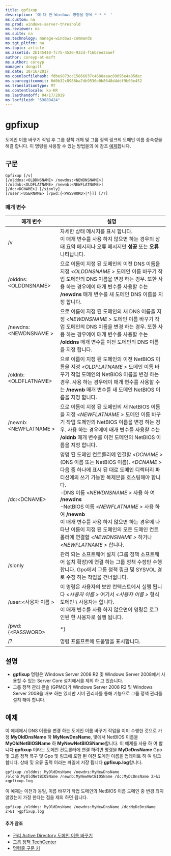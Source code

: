 ```yaml
---
title: gpfixup
description: '에 대 한 Windows 명령을 항목 * * *- '
ms.custom: na
ms.prod: windows-server-threshold
ms.reviewer: na
ms.suite: na
ms.technology: manage-windows-commands
ms.tgt_pltfrm: na
ms.topic: article
ms.assetid: 2b145410-fc75-4526-932d-f16b7ee3aaef
author: coreyp-at-msft
ms.author: coreyp
manager: dongill
ms.date: 10/16/2017
ms.openlocfilehash: fdbe9873cc15866037c4688aaac89095e4a85dec
ms.sourcegitcommit: 0d0b32c8986ba7db9536e0b8648d4ddf9b03e452
ms.translationtype: MT
ms.contentlocale: ko-KR
ms.lasthandoff: 04/17/2019
ms.locfileid: "59889424"
---
```

# <a name="gpfixup"></a>gpfixup



도메인 이름 바꾸기 작업 후 그룹 정책 개체 및 그룹 정책 링크의 도메인 이름 종속성을 해결 합니다. 이 명령을 사용할 수 있는 방법을의 예 참조 [예제](#BKMK_Examples)합니다.

## <a name="syntax"></a>구문

```
Gpfixup [/v] 
[/olddns:<OLDDNSNAME> /newdns:<NEWDNSNAME>] 
[/oldnb:<OLDFLATNAME> /newnb:<NEWFLATNAME>] 
[/dc:<DCNAME>] [/sionly] 
[/user:<USERNAME> [/pwd:{<PASSWORD>|*}]] [/?]
```

### <a name="parameters"></a>매개 변수

|매개 변수|설명|
|---------|-----------|
|/v|자세한 상태 메시지를 표시 합니다.</br>이 매개 변수를 사용 하지 않으면 하는 경우의 상태 요약 메시지나 오류 메시지만 **성공** 또는 **오류** 나타납니다.|
|/olddns:\<OLDDNSNAME>|으로 이름이 지정 된 도메인의 이전 DNS 이름을 지정  *\<OLDDNSNAME >* 도메인 이름 바꾸기 작업 도메인의 DNS 이름을 변경 하는 경우. 또한 사용 하는 경우에이 매개 변수를 사용할 수는 **/newdns** 매개 변수를 새 도메인 DNS 이름을 지정 합니다.|
|/newdns:\<NEWDNSNAME >|으로 이름이 지정 된 도메인의 새 DNS 이름을 지정  *\<NEWDNSNAME >* 도메인 이름 바꾸기 작업 도메인의 DNS 이름을 변경 하는 경우. 또한 사용 하는 경우에이 매개 변수를 사용할 수는 **/olddns** 매개 변수를 이전 도메인의 DNS 이름을 지정 합니다.|
|/oldnb:\<OLDFLATNAME>|으로 이름이 지정 된 도메인의 이전 NetBIOS 이름을 지정  *\<OLDFLATNAME >* 도메인 이름 바꾸기 작업 도메인의 NetBIOS 이름을 변경 하는 경우. 사용 하는 경우에이 매개 변수를 사용할 수는 **/newnb** 매개 변수를 새 도메인 NetBIOS 이름을 지정 합니다.|
|/newnb:\<NEWFLATNAME >|으로 이름이 지정 된 도메인의 새 NetBIOS 이름을 지정  *\<NEWFLATNAME >* 도메인 이름 바꾸기 작업 도메인의 NetBIOS 이름을 변경 하는 경우. 사용 하는 경우에이 매개 변수를 사용할 수는 **/oldnb** 매개 변수를 이전 도메인의 NetBIOS 이름을 지정 합니다.|
|/dc:\<DCNAME>|명명 된 도메인 컨트롤러에 연결할  *\<DCNAME >* (DNS 이름 또는 NetBIOS 이름). *\<DCNAME >* 다음 중 하나에 표시 된 대로 도메인 디렉터리 파티션에의 쓰기 가능한 복제본을 호스팅해야 합니다.</br>-DNS 이름  *\<NEWDNSNAME >* 사용 하 여 **/newdns**</br>-NetBIOS 이름  *\<NEWFLATNAME >* 사용 하 여 **/newnb**</br>이 매개 변수를 사용 하지 않으면 하는 경우에 나타난 이름이 지정 된 도메인의 모든 도메인 컨트롤러에 연결할  *\<NEWDNSNAME >* 하거나  *\<NEWFLATNAME >* 합니다.|
|/sionly|관리 되는 소프트웨어 설치 (그룹 정책 소프트웨어 설치 확장)에 연결 하는 그룹 정책 수정만 수행 합니다. Gpo에서 그룹 정책 링크 및 SYSVOL 경로 수정 하는 작업을 건너뜁니다.|
|/user:\<사용자 이름 >|이 명령은 사용자의 보안 컨텍스트에서 실행 됩니다  *\<사용자 이름 >* 여기서  *\<사용자 이름 >* 형식 도메인 \ 사용자는 합니다.</br>이 매개 변수를 사용 하지 않으면이 명령은 로그인된 한 사용자로 실행 됩니다.|
|/pwd:{\<PASSWORD>|*}|암호를 사용 하 여 표시 된 다른 보안 컨텍스트를 지정 **/user**합니다. 하는 경우 **&#42;** 암호 대신 지정 된 암호를 묻는 메시지가 나타납니다.|
|/?|명령 프롬프트에 도움말을 표시합니다.|

## <a name="remarks"></a>설명

-   **gpfixup** 명령은 Windows Server 2008 R2 및 Windows Server 2008에서 사용할 수 있는 Server Core 설치에서를 제외 하 고 있습니다.
-   그룹 정책 관리 콘솔 (GPMC)가 Windows Server 2008 R2 및 Windows Server 2008을 배포 하는 있지만 서버 관리자를 통해 기능으로 그룹 정책 관리를 설치 해야 합니다.

## <a name="BKMK_Examples"></a>예제

이 예제에서 DNS 이름을 변경 하는 도메인 이름 바꾸기 작업을 이미 수행한 것으로 가정 **MyOldDnsName** 하 **MyNewDnsName**, 및에서 NetBIOS 이름을  **MyOldNetBIOSName** 하 **MyNewNetBIOSName**합니다. 이 예제를 사용 하 여 합니다 **gpfixup** 이라는 도메인 컨트롤러에 연결 하려면 명령을 **MyDcDnsName** Gpo 및 그룹 정책 복구 및 Gpo 및 링크에 포함 된 이전 도메인 이름을 업데이트 하 여 링크 합니다. 상태 및 오류 출력 이라는 파일에 저장 됩니다 **gpfixup.log**합니다.
```
gpfixup /olddns: MyOldDnsName /newdns:MyNewDnsName /oldnb:MyOldNetBIOSName /newnb:MyNewNetBIOSName /dc:MyDcDnsName 2>&1 >gpfixup.log
```
이 예제는 이전과 동일, 이름 바꾸기 작업 도메인의 NetBIOS 이름 도메인 중 변경 되지 않았는지 가정 한다는 점을 제외 하면 됩니다.
```
gpfixup /olddns: MyOldDnsName /newdns:MyNewDnsName /dc:MyDcDnsName 2>&1 >gpfixup.log
```

#### <a name="additional-references"></a>추가 참조

-   [관리 Active Directory 도메인 이름 바꾸기](https://go.microsoft.com/fwlink/?LinkId=198385)
-   [그룹 정책 TechCenter](https://go.microsoft.com/fwlink/?LinkID=145531)
-   [명령줄 구문 키](command-line-syntax-key.md)
